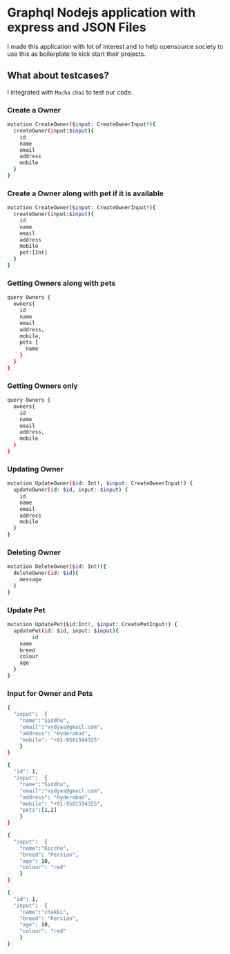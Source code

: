 # Graphql Nodejs application with express and JSON Files

I made this application with lot of interest and to help opensource society to use this as 
boilerplate to kick start their projects.

## What about testcases?

I integrated with ```Mocha``` ```chai``` to test our code. 

### Create a Owner
```sh
mutation CreateOwner($input: CreateOwnerInput!){
  createOwner(input:$input){
    id
    name
    email
    address
    mobile
  }
}
```

### Create a Owner along with pet if it is available
```sh
mutation CreateOwner($input: CreateOwnerInput!){
  createOwner(input:$input){
    id
    name
    email
    address
    mobile
    pet:[Int]
  }
}
```

### Getting Owners along with pets

```sh
query Owners {
  owners{
    id
    name
    email
    address,
    mobile,
    pets {
      name
    }
  }
}
```

### Getting Owners only

```sh
query Owners {
  owners{
    id
    name
    email
    address,
    mobile
  }
}
```

### Updating Owner

```sh
mutation UpdateOwner($id: Int!, $input: CreateOwnerInput!) {
  updateOwner(id: $id, input: $input) {
    id
    name
    email
    address
    mobile
  }
}
```
### Deleting Owner

```sh
mutation DeleteOwner($id: Int!){
  deleteOwner(id: $id){
    message
  }
}
```

### Update Pet
```sh
mutation UpdatePet($id:Int!, $input: CreatePetInput!) {
  updatePet(id: $id, input: $input){
    	id
    name
    breed
    colour
    age
  }
}
```
### Input for Owner and Pets

```sh
{
  "input":  {
    "name":"Siddhu",
    "email":"vydyas@gmail.com",
    "address": "Hyderabad",
    "mobile": "+91-9581594325"
	}
}

{
  "id": 1,
  "input":  {
    "name":"Siddhu",
    "email":"vydyas@gmail.com",
    "address": "Hyderabad",
    "mobile": "+91-9581594325",
    "pets":[1,2]
	}
}

{
  "input":  {
    "name":"Kicchu",
    "breed": "Persian",
    "age": 10,
    "colour": "red"
	}
}

{
  "id": 1,
  "input":  {
    "name":"chakki",
    "breed": "Persian",
    "age": 10,
    "colour": "red"
	}
}
```